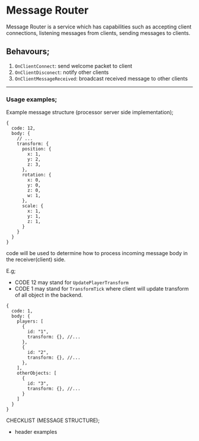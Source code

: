 # Message Router

Message Router is a service which has capabilities such as accepting client connections,
listening messages from clients, sending messages to clients.

## Behavours;
1. `OnClientConnect`: send welcome packet to client
2. `OnClientDisconect`: notify other clients
3. `OnClientMessageReceived`: broadcast received message to other clients

---

### Usage examples;
Example message structure (processor server side implementation);

```json5
{
  code: 12,
  body: {
    // ...
    transform: {
      position: {
        x: 1,
        y: 2,
        z: 3,
      },
      rotation: {
        x: 0,
        y: 0,
        z: 0,
        w: 1,
      },
      scale: {
        x: 1,
        y: 1,
        z: 1,
      }
    }
  }
}
```

code will be used to determine how to process incoming
message body in the receiver(client) side.

E.g;
- CODE 12 may stand for `UpdatePlayerTransform`
- CODE 1 may stand for `TransformTick` where client will update transform of all object in the backend.

```json5
{
  code: 1,
  body: {
    players: [
      {
        id: "1",
        transform: {}, //...
      },
      {
        id: "2",
        transform: {}, //...
      },
    ],
    otherObjects: [
      {
        id: "3",
        transform: {}, //...
      }
    ]
  }
}
```

CHECKLIST (MESSAGE STRUCTURE);
- header examples